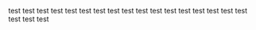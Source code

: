 test test test test test test test test test test
test test test test test test test test test test
